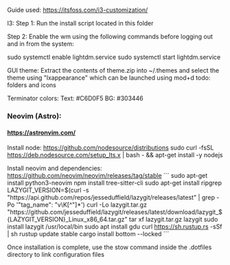 Guide used: https://itsfoss.com/i3-customization/

I3:
Step 1:
Run the install script located in this folder

Step 2:
Enable the wm using the following commands before logging out and in from the system:


sudo systemctl enable lightdm.service
sudo systemctl start lightdm.service

GUI theme:
Extract the contents of theme.zip into ~/.themes and select the theme using "lxappearance" which can be launched using mod+d
todo: folders and icons

Terminator colors:
Text: #C6D0F5
BG: #303446

### Neovim (Astro):
#### https://astronvim.com/
Install node:
https://github.com/nodesource/distributions
sudo curl -fsSL https://deb.nodesource.com/setup_lts.x | bash - && apt-get install -y nodejs

Install neovim and dependencies:
https://github.com/neovim/neovim/releases/tag/stable
´´´
sudo apt-get install python3-neovim
npm install tree-sitter-cli
sudo apt-get install ripgrep
LAZYGIT_VERSION=$(curl -s "https://api.github.com/repos/jesseduffield/lazygit/releases/latest" | grep -Po '"tag_name": "v\K[^"]*')
curl -Lo lazygit.tar.gz "https://github.com/jesseduffield/lazygit/releases/latest/download/lazygit_${LAZYGIT_VERSION}_Linux_x86_64.tar.gz"
tar xf lazygit.tar.gz lazygit
sudo install lazygit /usr/local/bin
sudo apt install gdu
curl https://sh.rustup.rs -sSf | sh
rustup update stable
cargo install bottom --locked
´´´

Once installation is complete, use the stow command inside the .dotfiles directory to link configuration files








